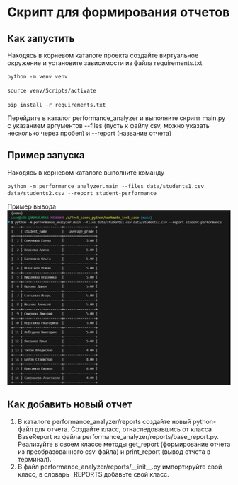 # Скрипт для формирования отчетов

## Как запустить
Находясь в корневом каталоге проекта создайте виртуальное окружение и установите зависимости из файла requirements.txt
```
python -m venv venv

source venv/Scripts/activate

pip install -r requirements.txt
```

Перейдите в каталог performance_analyzer и выполните скрипт main.py с указанием аргументов --files (пусть к файлу csv, можно указать несколько через пробел) и --report (название отчета)

## Пример запуска
Находясь в корневом каталоге выполните команду
```
python -m performance_analyzer.main --files data/students1.csv data/students2.csv --report student-performance
```
Пример вывода
![Пример вывода](/example.JPG)

## Как добавить новый отчет
1. В каталоге performance_analyzer/reports создайте новый python-файл для отчета. Создайте класс, отнаследовавшись от класса BaseReport из файла performance_analyzer/reports/base_report.py. Реализуйте в своем классе методы get_report (формирование отчета из преобразованного csv-файла) и print_report (вывод отчета в терминал).
2. В файл performance_analyzer/reports/\_\_init__.py импортируйте свой класс, в словарь _REPORTS добавьте свой класс.